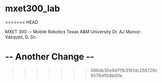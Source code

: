 # mxet300_lab
<<<<<<< HEAD

MXET 300 -- Mobile Robotics
Texas A&M University
Dr. AJ Munoz-Vazquez, D. Sc.

-- Another Change --
=======
>>>>>>> 086db30e9d7f1b3161dc258729c9579dffb8b00e
